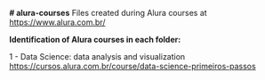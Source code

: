 __# alura-courses__
Files created during Alura courses at https://www.alura.com.br/

__Identification of Alura courses in each folder:__

1 - Data Science: data analysis and visualization  https://cursos.alura.com.br/course/data-science-primeiros-passos
